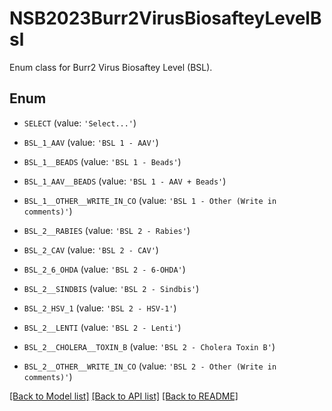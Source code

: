 # NSB2023Burr2VirusBiosafteyLevelBsl

Enum class for Burr2 Virus Biosaftey Level (BSL).

## Enum

* `SELECT` (value: `'Select...'`)

* `BSL_1_AAV` (value: `'BSL 1 - AAV'`)

* `BSL_1__BEADS` (value: `'BSL 1 - Beads'`)

* `BSL_1_AAV__BEADS` (value: `'BSL 1 - AAV + Beads'`)

* `BSL_1__OTHER__WRITE_IN_CO` (value: `'BSL 1 - Other (Write in comments)'`)

* `BSL_2__RABIES` (value: `'BSL 2 - Rabies'`)

* `BSL_2_CAV` (value: `'BSL 2 - CAV'`)

* `BSL_2_6_OHDA` (value: `'BSL 2 - 6-OHDA'`)

* `BSL_2__SINDBIS` (value: `'BSL 2 - Sindbis'`)

* `BSL_2_HSV_1` (value: `'BSL 2 - HSV-1'`)

* `BSL_2__LENTI` (value: `'BSL 2 - Lenti'`)

* `BSL_2__CHOLERA__TOXIN_B` (value: `'BSL 2 - Cholera Toxin B'`)

* `BSL_2__OTHER__WRITE_IN_CO` (value: `'BSL 2 - Other (Write in comments)'`)

[[Back to Model list]](../README.md#documentation-for-models) [[Back to API list]](../README.md#documentation-for-api-endpoints) [[Back to README]](../README.md)



